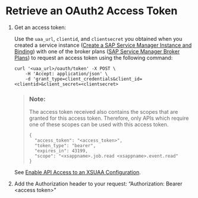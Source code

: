 <!-- loiob6822e603cee4d1ca71ef899a85c5509 -->

# Retrieve an OAuth2 Access Token



1.  Get an access token:

    Use the `uaa_url`, `clientid`, and `clientsecret` you obtained when you created a service instance \([Create a SAP Service Manager Instance and Binding](create-a-sap-service-manager-instance-and-binding-1ca5bbe.md)\) with one of the broker plans \([SAP Service Manager Broker Plans](sap-service-manager-broker-plans-917a8a7.md)\) to request an access token using the following command:

    ```
    curl '<uaa_url>/oauth/token' -X POST \
        -H 'Accept: application/json' \
        -d 'grant_type=client_credentials&client_id=<clientid>&client_secret=<clientsecret>
    ```

    > ### Note:  
    > The access token received also contains the scopes that are granted for this access token. Therefore, only APIs which require one of these scopes can be used with this access token.
    > 
    > ```
    > {
    >   "access_token": "<access_token>",
    >   "token_type": "bearer",
    >   "expires_in": 43199,
    >   "scope": "<xsappname>.job.read <xsappname>.event.read"
    > }
    > 
    > ```

    See [Enable API Access to an XSUAA Configuration](https://help.sap.com/viewer/65de2977205c403bbc107264b8eccf4b/Cloud/en-US/ebc9113a520e495ea5fb759b9a7929f2.html).

2.  Add the Authorization header to your request: “Authorization: Bearer <access token\>”


